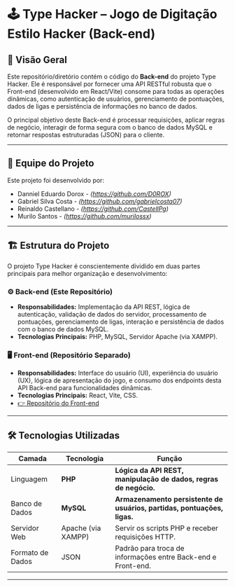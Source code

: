 # 🕹️ Type Hacker – Jogo de Digitação Estilo Hacker (Back-end)

## 🎯 Visão Geral
Este repositório/diretório contém o código do **Back-end** do projeto Type Hacker. Ele é responsável por fornecer uma API RESTful robusta que o Front-end (desenvolvido em React/Vite) consome para todas as operações dinâmicas, como autenticação de usuários, gerenciamento de pontuações, dados de ligas e persistência de informações no banco de dados.

O principal objetivo deste Back-end é processar requisições, aplicar regras de negócio, interagir de forma segura com o banco de dados MySQL e retornar respostas estruturadas (JSON) para o cliente.

---

## 👥 Equipe do Projeto
Este projeto foi desenvolvido por:

- Danniel Eduardo Dorox - *(https://github.com/D0ROX)*
- Gabriel Silva Costa - *(https://github.com/gabrielcosta07)*
- Reinaldo Castellano - *(https://github.com/CastellPg)*
- Murilo Santos - *(https://github.com/murilossx)*

---

## 🏗️ Estrutura do Projeto
O projeto Type Hacker é conscientemente dividido em duas partes principais para melhor organização e desenvolvimento:

### ⚙️ Back-end (Este Repositório)
- **Responsabilidades:** Implementação da API REST, lógica de autenticação, validação de dados do servidor, processamento de pontuações, gerenciamento de ligas, interação e persistência de dados com o banco de dados MySQL.
- **Tecnologias Principais:** PHP, MySQL, Servidor Apache (via XAMPP).


### 🖥️ Front-end (Repositório Separado)
- **Responsabilidades:** Interface do usuário (UI), experiência do usuário (UX), lógica de apresentação do jogo, e consumo dos endpoints desta API Back-end para funcionalidades dinâmicas.
- **Tecnologias Principais:** React, Vite, CSS.
- [👉 Repositório do Front-end](https://github.com/gabrielcosta07/Trabalho-WEB1--JOGO-Front)
---

## 🛠️ Tecnologias Utilizadas

| Camada         | Tecnologia        | Função                                                              |
|----------------|-------------------|---------------------------------------------------------------------|
| Linguagem      | **PHP** | **Lógica da API REST, manipulação de dados, regras de negócio.** |
| Banco de Dados | **MySQL** | **Armazenamento persistente de usuários, partidas, pontuações, ligas.** |
| Servidor Web   | Apache (via XAMPP)| Servir os scripts PHP e receber requisições HTTP.                   |
| Formato de Dados| JSON              | Padrão para troca de informações entre Back-end e Front-end.         |

---
